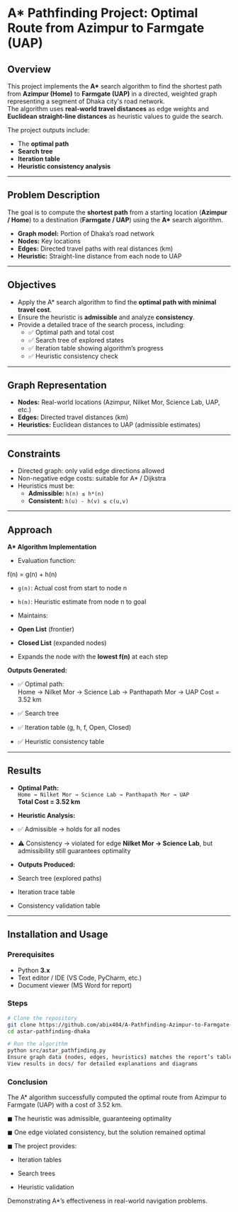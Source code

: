 # A* Pathfinding Project: Optimal Route from Azimpur to Farmgate (UAP)

## Overview
This project implements the **A\*** search algorithm to find the shortest path from **Azimpur (Home)** to **Farmgate (UAP)** in a directed, weighted graph representing a segment of Dhaka city's road network.  
The algorithm uses **real-world travel distances** as edge weights and **Euclidean straight-line distances** as heuristic values to guide the search.  

The project outputs include:
- The **optimal path**
- **Search tree**
- **Iteration table**
- **Heuristic consistency analysis**

---

## Problem Description
The goal is to compute the **shortest path** from a starting location (**Azimpur / Home**) to a destination (**Farmgate / UAP**) using the **A\*** search algorithm.  

- **Graph model:** Portion of Dhaka’s road network  
- **Nodes:** Key locations  
- **Edges:** Directed travel paths with real distances (km)  
- **Heuristic:** Straight-line distance from each node to UAP  

---

## Objectives
- Apply the A\* search algorithm to find the **optimal path with minimal travel cost**.  
- Ensure the heuristic is **admissible** and analyze **consistency**.  
- Provide a detailed trace of the search process, including:
  - ✅ Optimal path and total cost  
  - ✅ Search tree of explored states  
  - ✅ Iteration table showing algorithm’s progress  
  - ✅ Heuristic consistency check  

---

## Graph Representation
- **Nodes:** Real-world locations (Azimpur, Nilket Mor, Science Lab, UAP, etc.)  
- **Edges:** Directed travel distances (km)  
- **Heuristics:** Euclidean distances to UAP (admissible estimates)  

---

## Constraints
- Directed graph: only valid edge directions allowed  
- Non-negative edge costs: suitable for A\* / Dijkstra  
- Heuristics must be:
  - **Admissible:** `h(n) ≤ h*(n)`  
  - **Consistent:** `h(u) - h(v) ≤ c(u,v)`  

---

## Approach
**A\* Algorithm Implementation**
- Evaluation function:  

f(n) = g(n) + h(n)
- `g(n)`: Actual cost from start to node n  
- `h(n)`: Heuristic estimate from node n to goal  

- Maintains:
- **Open List** (frontier)  
- **Closed List** (expanded nodes)  

- Expands the node with the **lowest f(n)** at each step  

**Outputs Generated:**
- ✅ Optimal path:  
Home → Nilket Mor → Science Lab → Panthapath Mor → UAP
Cost = 3.52 km

- ✅ Search tree  
- ✅ Iteration table (g, h, f, Open, Closed)  
- ✅ Heuristic consistency table  

---

## Results
- **Optimal Path:**  
`Home → Nilket Mor → Science Lab → Panthapath Mor → UAP`  
**Total Cost = 3.52 km**

- **Heuristic Analysis:**
- ✅ Admissible → holds for all nodes  
- ⚠️ Consistency → violated for edge **Nilket Mor → Science Lab**, but admissibility still guarantees optimality  

- **Outputs Produced:**
- Search tree (explored paths)  
- Iteration trace table  
- Consistency validation table  

---

## Installation and Usage

### Prerequisites
- Python **3.x**  
- Text editor / IDE (VS Code, PyCharm, etc.)  
- Document viewer (MS Word for report)  

### Steps
```bash
# Clone the repository
git clone https://github.com/abix404/A-Pathfinding-Azimpur-to-Farmgate-UAP.git
cd astar-pathfinding-dhaka

# Run the algorithm
python src/astar_pathfinding.py
Ensure graph data (nodes, edges, heuristics) matches the report’s tables
View results in docs/ for detailed explanations and diagrams
```
### Conclusion

The A* algorithm successfully computed the optimal route from Azimpur to Farmgate (UAP) with a cost of 3.52 km.

 ◼ The heuristic was admissible, guaranteeing optimality

 ◼ One edge violated consistency, but the solution remained optimal

 ◼ The project provides:

- Iteration tables

- Search trees

- Heuristic validation

Demonstrating A*’s effectiveness in real-world navigation problems.
